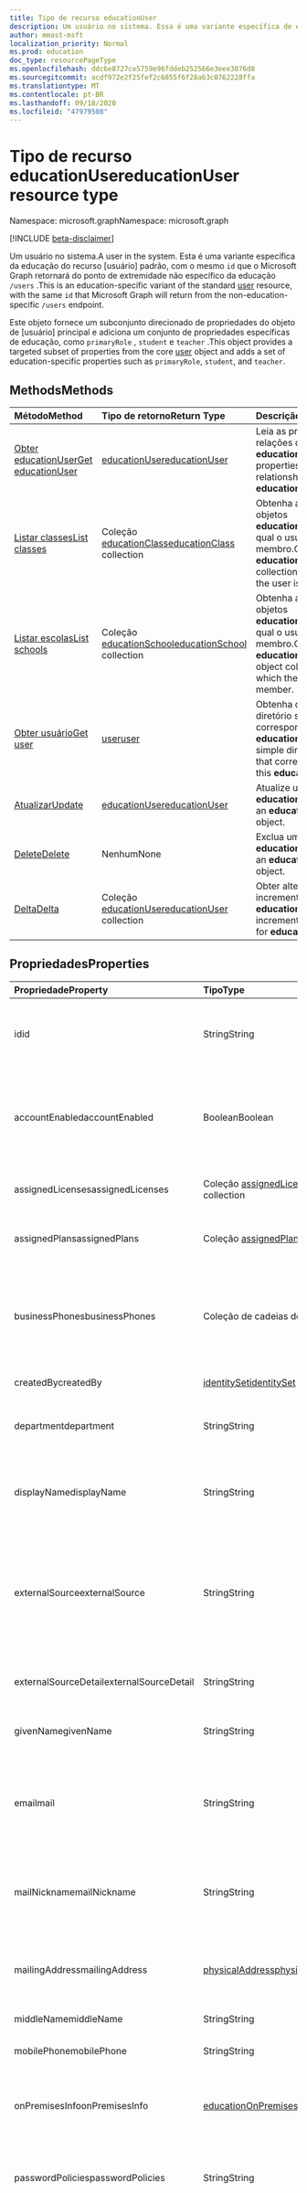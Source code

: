 ```yaml
---
title: Tipo de recurso educationUser
description: Um usuário no sistema. Essa é uma variante específica de educação do usuário com a mesma `id` que o Microsoft Graph retornará do ponto de extremidade `/users` não específico da educação.
author: mmast-msft
localization_priority: Normal
ms.prod: education
doc_type: resourcePageType
ms.openlocfilehash: ddc6e8727ce5759e96fddeb252566e3eee3076d8
ms.sourcegitcommit: acdf972e2f25fef2c6855f6f28a63c0762228ffa
ms.translationtype: MT
ms.contentlocale: pt-BR
ms.lasthandoff: 09/18/2020
ms.locfileid: "47979508"
---
```

# <a name="educationuser-resource-type"></a><span data-ttu-id="0327f-104">Tipo de recurso educationUser</span><span class="sxs-lookup"><span data-stu-id="0327f-104">educationUser resource type</span></span>

<span data-ttu-id="0327f-105">Namespace: microsoft.graph</span><span class="sxs-lookup"><span data-stu-id="0327f-105">Namespace: microsoft.graph</span></span>

[!INCLUDE [beta-disclaimer](../../includes/beta-disclaimer.md)]

<span data-ttu-id="0327f-106">Um usuário no sistema.</span><span class="sxs-lookup"><span data-stu-id="0327f-106">A user in the system.</span></span> <span data-ttu-id="0327f-107">Esta é uma variante específica da educação do recurso [usuário] padrão, com o mesmo `id` que o Microsoft Graph retornará do ponto de extremidade não específico da educação `/users` .</span><span class="sxs-lookup"><span data-stu-id="0327f-107">This is an education-specific variant of the standard [user] resource, with the same `id` that Microsoft Graph will return from the non-education-specific `/users` endpoint.</span></span>

<span data-ttu-id="0327f-108">Este objeto fornece um subconjunto direcionado de propriedades do objeto de [usuário] principal e adiciona um conjunto de propriedades específicas de educação, como `primaryRole` , `student` e `teacher` .</span><span class="sxs-lookup"><span data-stu-id="0327f-108">This object provides a targeted subset of properties from the core [user] object and adds a set of education-specific properties such as `primaryRole`, `student`, and `teacher`.</span></span>

## <a name="methods"></a><span data-ttu-id="0327f-109">Methods</span><span class="sxs-lookup"><span data-stu-id="0327f-109">Methods</span></span>

| <span data-ttu-id="0327f-110">Método</span><span class="sxs-lookup"><span data-stu-id="0327f-110">Method</span></span>                                               | <span data-ttu-id="0327f-111">Tipo de retorno</span><span class="sxs-lookup"><span data-stu-id="0327f-111">Return Type</span></span>                                  | <span data-ttu-id="0327f-112">Descrição</span><span class="sxs-lookup"><span data-stu-id="0327f-112">Description</span></span>                                                                   |
| :--------------------------------------------------- | :------------------------------------------- | :---------------------------------------------------------------------------- |
| [<span data-ttu-id="0327f-113">Obter educationUser</span><span class="sxs-lookup"><span data-stu-id="0327f-113">Get educationUser</span></span>](../api/educationuser-get.md)     | <span data-ttu-id="0327f-114">[educationUser]</span><span class="sxs-lookup"><span data-stu-id="0327f-114">[educationUser]</span></span>                              | <span data-ttu-id="0327f-115">Leia as propriedades e relações de um objeto **educationUser**.</span><span class="sxs-lookup"><span data-stu-id="0327f-115">Read properties and relationships of an **educationUser** object.</span></span>             |
| [<span data-ttu-id="0327f-116">Listar classes</span><span class="sxs-lookup"><span data-stu-id="0327f-116">List classes</span></span>](../api/educationuser-list-classes.md) | <span data-ttu-id="0327f-117">Coleção [educationClass]</span><span class="sxs-lookup"><span data-stu-id="0327f-117">[educationClass] collection</span></span>                  | <span data-ttu-id="0327f-118">Obtenha a coleção de objetos **educationClass** da qual o usuário é membro.</span><span class="sxs-lookup"><span data-stu-id="0327f-118">Get the **educationClass** object collection for which the user is member.</span></span>    |
| [<span data-ttu-id="0327f-119">Listar escolas</span><span class="sxs-lookup"><span data-stu-id="0327f-119">List schools</span></span>](../api/educationuser-list-schools.md) | <span data-ttu-id="0327f-120">Coleção [educationSchool]</span><span class="sxs-lookup"><span data-stu-id="0327f-120">[educationSchool] collection</span></span>                 | <span data-ttu-id="0327f-121">Obtenha a coleção de objetos **educationSchool** da qual o usuário é um membro.</span><span class="sxs-lookup"><span data-stu-id="0327f-121">Get the **educationSchool** object collection for which the user is a member.</span></span> |
| [<span data-ttu-id="0327f-122">Obter usuário</span><span class="sxs-lookup"><span data-stu-id="0327f-122">Get user</span></span>](../api/educationuser-get-user.md)         | <span data-ttu-id="0327f-123">[user]</span><span class="sxs-lookup"><span data-stu-id="0327f-123">[user]</span></span>                                       | <span data-ttu-id="0327f-124">Obtenha o **user** do diretório simples que corresponde a esse **educationUser**.</span><span class="sxs-lookup"><span data-stu-id="0327f-124">Get the simple directory **user** that corresponds to this **educationUser**.</span></span> |
| [<span data-ttu-id="0327f-125">Atualizar</span><span class="sxs-lookup"><span data-stu-id="0327f-125">Update</span></span>](../api/educationuser-update.md)             | <span data-ttu-id="0327f-126">[educationUser]</span><span class="sxs-lookup"><span data-stu-id="0327f-126">[educationUser]</span></span>                              | <span data-ttu-id="0327f-127">Atualize um objeto **educationUser**.</span><span class="sxs-lookup"><span data-stu-id="0327f-127">Update an **educationUser** object.</span></span>                                           |
| [<span data-ttu-id="0327f-128">Delete</span><span class="sxs-lookup"><span data-stu-id="0327f-128">Delete</span></span>](../api/educationuser-delete.md)             | <span data-ttu-id="0327f-129">Nenhum</span><span class="sxs-lookup"><span data-stu-id="0327f-129">None</span></span>                                         | <span data-ttu-id="0327f-130">Exclua um objeto **educationUser**.</span><span class="sxs-lookup"><span data-stu-id="0327f-130">Delete an **educationUser** object.</span></span>                                           |
| [<span data-ttu-id="0327f-131">Delta</span><span class="sxs-lookup"><span data-stu-id="0327f-131">Delta</span></span>](../api/educationuser-delta.md)               | <span data-ttu-id="0327f-132">Coleção [educationUser](educationuser.md)</span><span class="sxs-lookup"><span data-stu-id="0327f-132">[educationUser](educationuser.md) collection</span></span> | <span data-ttu-id="0327f-133">Obter alterações incrementais para o **educationUsers**.</span><span class="sxs-lookup"><span data-stu-id="0327f-133">Get incremental changes for **educationUsers**.</span></span>                               |

## <a name="properties"></a><span data-ttu-id="0327f-134">Propriedades</span><span class="sxs-lookup"><span data-stu-id="0327f-134">Properties</span></span>

| <span data-ttu-id="0327f-135">Propriedade</span><span class="sxs-lookup"><span data-stu-id="0327f-135">Property</span></span>             | <span data-ttu-id="0327f-136">Tipo</span><span class="sxs-lookup"><span data-stu-id="0327f-136">Type</span></span>                         | <span data-ttu-id="0327f-137">Descrição</span><span class="sxs-lookup"><span data-stu-id="0327f-137">Description</span></span>                                                                                                                                                                                   |
| :------------------- | :--------------------------- | :-------------------------------------------------------------------------------------------------------------------------------------------------------------------------------------------- |
| <span data-ttu-id="0327f-138">id</span><span class="sxs-lookup"><span data-stu-id="0327f-138">id</span></span>                   | <span data-ttu-id="0327f-139">String</span><span class="sxs-lookup"><span data-stu-id="0327f-139">String</span></span>                       | <span data-ttu-id="0327f-p103">O identificador exclusivo do usuário. Herdado de [directoryObject]. Chave. Não anulável. Somente leitura.</span><span class="sxs-lookup"><span data-stu-id="0327f-p103">The unique identifier for the user. Inherited from [directoryObject]. Key. Not nullable. Read-only.</span></span>                                                                                           |
| <span data-ttu-id="0327f-145">accountEnabled</span><span class="sxs-lookup"><span data-stu-id="0327f-145">accountEnabled</span></span>       | <span data-ttu-id="0327f-146">Boolean</span><span class="sxs-lookup"><span data-stu-id="0327f-146">Boolean</span></span>                      | <span data-ttu-id="0327f-147">**True** se a conta estiver habilitada; caso contrário, **false**.</span><span class="sxs-lookup"><span data-stu-id="0327f-147">**True** if the account is enabled; otherwise, **false**.</span></span> <span data-ttu-id="0327f-148">Essa propriedade é obrigatória quando um usuário é criado.</span><span class="sxs-lookup"><span data-stu-id="0327f-148">This property is required when a user is created.</span></span> <span data-ttu-id="0327f-149">Oferece suporte a \$ filtro.</span><span class="sxs-lookup"><span data-stu-id="0327f-149">Supports \$filter.</span></span>                                                                |
| <span data-ttu-id="0327f-150">assignedLicenses</span><span class="sxs-lookup"><span data-stu-id="0327f-150">assignedLicenses</span></span>     | <span data-ttu-id="0327f-151">Coleção [assignedLicense]</span><span class="sxs-lookup"><span data-stu-id="0327f-151">[assignedLicense] collection</span></span> | <span data-ttu-id="0327f-p105">As licenças que são atribuídas ao usuário. Não anulável.</span><span class="sxs-lookup"><span data-stu-id="0327f-p105">The licenses that are assigned to the user. Not nullable.</span></span>                                                                                                                                     |
| <span data-ttu-id="0327f-154">assignedPlans</span><span class="sxs-lookup"><span data-stu-id="0327f-154">assignedPlans</span></span>        | <span data-ttu-id="0327f-155">Coleção [assignedPlan]</span><span class="sxs-lookup"><span data-stu-id="0327f-155">[assignedPlan] collection</span></span>    | <span data-ttu-id="0327f-p106">Os planos que são atribuídos ao usuário. Somente leitura. Não anulável.</span><span class="sxs-lookup"><span data-stu-id="0327f-p106">The plans that are assigned to the user. Read-only. Not nullable.</span></span>                                                                                                                             |
| <span data-ttu-id="0327f-159">businessPhones</span><span class="sxs-lookup"><span data-stu-id="0327f-159">businessPhones</span></span>       | <span data-ttu-id="0327f-160">Coleção de cadeias de caracteres</span><span class="sxs-lookup"><span data-stu-id="0327f-160">String collection</span></span>            | <span data-ttu-id="0327f-161">Números de telefone para o usuário.</span><span class="sxs-lookup"><span data-stu-id="0327f-161">The telephone numbers for the user.</span></span> <span data-ttu-id="0327f-162">**Observação:** embora essa seja uma coleção de cadeias de caracteres, somente um número pode ser definido para essa propriedade.</span><span class="sxs-lookup"><span data-stu-id="0327f-162">**Note:** Although this is a string collection, only one number can be set for this property.</span></span>                                                             |
| <span data-ttu-id="0327f-163">createdBy</span><span class="sxs-lookup"><span data-stu-id="0327f-163">createdBy</span></span>            | <span data-ttu-id="0327f-164">[identitySet]</span><span class="sxs-lookup"><span data-stu-id="0327f-164">[identitySet]</span></span>                | <span data-ttu-id="0327f-165">Entidade que criou o usuário.</span><span class="sxs-lookup"><span data-stu-id="0327f-165">Entity who created the user.</span></span>                                                                                                                                                                  |
| <span data-ttu-id="0327f-166">department</span><span class="sxs-lookup"><span data-stu-id="0327f-166">department</span></span>           | <span data-ttu-id="0327f-167">String</span><span class="sxs-lookup"><span data-stu-id="0327f-167">String</span></span>                       | <span data-ttu-id="0327f-168">O nome do departamento no qual o usuário trabalha.</span><span class="sxs-lookup"><span data-stu-id="0327f-168">The name for the department in which the user works.</span></span> <span data-ttu-id="0327f-169">Oferece suporte a \$ filtro.</span><span class="sxs-lookup"><span data-stu-id="0327f-169">Supports \$filter.</span></span>                                                                                                                       |
| <span data-ttu-id="0327f-170">displayName</span><span class="sxs-lookup"><span data-stu-id="0327f-170">displayName</span></span>          | <span data-ttu-id="0327f-171">String</span><span class="sxs-lookup"><span data-stu-id="0327f-171">String</span></span>                       | <span data-ttu-id="0327f-172">O nome exibido para o usuário no catálogo de endereços.</span><span class="sxs-lookup"><span data-stu-id="0327f-172">The name displayed in the address book for the user.</span></span> <span data-ttu-id="0327f-173">Oferece suporte a $filter e $orderby.</span><span class="sxs-lookup"><span data-stu-id="0327f-173">Supports $filter and $orderby.</span></span>                                                                                                           |
| <span data-ttu-id="0327f-174">externalSource</span><span class="sxs-lookup"><span data-stu-id="0327f-174">externalSource</span></span>       | <span data-ttu-id="0327f-175">String</span><span class="sxs-lookup"><span data-stu-id="0327f-175">String</span></span>                       | <span data-ttu-id="0327f-176">O tipo de fonte externa de que este recurso foi gerado (determinado automaticamente de `externalSourceDetail` ).</span><span class="sxs-lookup"><span data-stu-id="0327f-176">The type of external source this resource was generated from (automatically determined from `externalSourceDetail`).</span></span> <span data-ttu-id="0327f-177">Os valores possíveis são: `sis` , `lms` , ou `manual` .</span><span class="sxs-lookup"><span data-stu-id="0327f-177">Possible values are: `sis`, `lms`, or `manual`.</span></span>                          |
| <span data-ttu-id="0327f-178">externalSourceDetail</span><span class="sxs-lookup"><span data-stu-id="0327f-178">externalSourceDetail</span></span> | <span data-ttu-id="0327f-179">String</span><span class="sxs-lookup"><span data-stu-id="0327f-179">String</span></span>                       | <span data-ttu-id="0327f-180">O nome da fonte externa da qual esses recursos foram gerados.</span><span class="sxs-lookup"><span data-stu-id="0327f-180">The name of the external source this resources was generated from.</span></span>                                                                                                                            |
| <span data-ttu-id="0327f-181">givenName</span><span class="sxs-lookup"><span data-stu-id="0327f-181">givenName</span></span>            | <span data-ttu-id="0327f-182">String</span><span class="sxs-lookup"><span data-stu-id="0327f-182">String</span></span>                       | <span data-ttu-id="0327f-183">O nome fornecido (nome) do usuário.</span><span class="sxs-lookup"><span data-stu-id="0327f-183">The given name (first name) of the user.</span></span> <span data-ttu-id="0327f-184">Oferece suporte a \$ filtro.</span><span class="sxs-lookup"><span data-stu-id="0327f-184">Supports \$filter.</span></span>                                                                                                                                   |
| <span data-ttu-id="0327f-185">email</span><span class="sxs-lookup"><span data-stu-id="0327f-185">mail</span></span>                 | <span data-ttu-id="0327f-186">String</span><span class="sxs-lookup"><span data-stu-id="0327f-186">String</span></span>                       | <span data-ttu-id="0327f-187">O endereço SMTP do usuário, por exemplo, "jeff@contoso.onmicrosoft.com".</span><span class="sxs-lookup"><span data-stu-id="0327f-187">The SMTP address for the user; for example, "jeff@contoso.onmicrosoft.com".</span></span> <span data-ttu-id="0327f-188">Somente Leitura.</span><span class="sxs-lookup"><span data-stu-id="0327f-188">Read-Only.</span></span> <span data-ttu-id="0327f-189">Oferece suporte a \$ filtro.</span><span class="sxs-lookup"><span data-stu-id="0327f-189">Supports \$filter.</span></span>                                                                                     |
| <span data-ttu-id="0327f-190">mailNickname</span><span class="sxs-lookup"><span data-stu-id="0327f-190">mailNickname</span></span>         | <span data-ttu-id="0327f-191">String</span><span class="sxs-lookup"><span data-stu-id="0327f-191">String</span></span>                       | <span data-ttu-id="0327f-192">O alias de email do usuário.</span><span class="sxs-lookup"><span data-stu-id="0327f-192">The mail alias for the user.</span></span> <span data-ttu-id="0327f-193">Essa propriedade deve ser especificada quando um usuário é criado.</span><span class="sxs-lookup"><span data-stu-id="0327f-193">This property must be specified when a user is created.</span></span> <span data-ttu-id="0327f-194">Oferece suporte a \$ filtro.</span><span class="sxs-lookup"><span data-stu-id="0327f-194">Supports \$filter.</span></span>                                                                                       |
| <span data-ttu-id="0327f-195">mailingAddress</span><span class="sxs-lookup"><span data-stu-id="0327f-195">mailingAddress</span></span>       | <span data-ttu-id="0327f-196">[physicalAddress]</span><span class="sxs-lookup"><span data-stu-id="0327f-196">[physicalAddress]</span></span>            | <span data-ttu-id="0327f-197">Endereço de email do usuário.</span><span class="sxs-lookup"><span data-stu-id="0327f-197">Mail address of user.</span></span> <span data-ttu-id="0327f-198">Observação: `type` e `postOfficeBox` não têm suporte para `educationUser` recursos.</span><span class="sxs-lookup"><span data-stu-id="0327f-198">Note: `type` and `postOfficeBox` are not supported for `educationUser` resources.</span></span>                                                                                       |
| <span data-ttu-id="0327f-199">middleName</span><span class="sxs-lookup"><span data-stu-id="0327f-199">middleName</span></span>           | <span data-ttu-id="0327f-200">String</span><span class="sxs-lookup"><span data-stu-id="0327f-200">String</span></span>                       | <span data-ttu-id="0327f-201">O nome do meio do usuário.</span><span class="sxs-lookup"><span data-stu-id="0327f-201">The middle name of user.</span></span>                                                                                                                                                                      |
| <span data-ttu-id="0327f-202">mobilePhone</span><span class="sxs-lookup"><span data-stu-id="0327f-202">mobilePhone</span></span>          | <span data-ttu-id="0327f-203">String</span><span class="sxs-lookup"><span data-stu-id="0327f-203">String</span></span>                       | <span data-ttu-id="0327f-204">O número de celular principal do usuário.</span><span class="sxs-lookup"><span data-stu-id="0327f-204">The primary cellular telephone number for the user.</span></span>                                                                                                                                           |
| <span data-ttu-id="0327f-205">onPremisesInfo</span><span class="sxs-lookup"><span data-stu-id="0327f-205">onPremisesInfo</span></span>       | <span data-ttu-id="0327f-206">[educationOnPremisesInfo]</span><span class="sxs-lookup"><span data-stu-id="0327f-206">[educationOnPremisesInfo]</span></span>    | <span data-ttu-id="0327f-207">Informações adicionais usadas para associar o usuário do AAD ao seu equivalente do Active Directory.</span><span class="sxs-lookup"><span data-stu-id="0327f-207">Additional information used to associate the AAD user with it's Active Directory counterpart.</span></span>                                                                                                 |
| <span data-ttu-id="0327f-208">passwordPolicies</span><span class="sxs-lookup"><span data-stu-id="0327f-208">passwordPolicies</span></span>     | <span data-ttu-id="0327f-209">String</span><span class="sxs-lookup"><span data-stu-id="0327f-209">String</span></span>                       | <span data-ttu-id="0327f-210">Especifica as políticas de senha do usuário.</span><span class="sxs-lookup"><span data-stu-id="0327f-210">Specifies password policies for the user.</span></span> <span data-ttu-id="0327f-211">Confira recurso de [usuário] padrão para obter detalhes adicionais.</span><span class="sxs-lookup"><span data-stu-id="0327f-211">See standard [user] resource for additional details.</span></span>                                                                                                |
| <span data-ttu-id="0327f-212">passwordProfile</span><span class="sxs-lookup"><span data-stu-id="0327f-212">passwordProfile</span></span>      | <span data-ttu-id="0327f-213">[passwordProfile]</span><span class="sxs-lookup"><span data-stu-id="0327f-213">[passwordProfile]</span></span>            | <span data-ttu-id="0327f-214">Especifica o perfil de senha do usuário.</span><span class="sxs-lookup"><span data-stu-id="0327f-214">Specifies the password profile for the user.</span></span> <span data-ttu-id="0327f-215">O perfil contém a senha do usuário.</span><span class="sxs-lookup"><span data-stu-id="0327f-215">The profile contains the user's password.</span></span> <span data-ttu-id="0327f-216">Essa propriedade é obrigatória quando um usuário é criado.</span><span class="sxs-lookup"><span data-stu-id="0327f-216">This property is required when a user is created.</span></span> <span data-ttu-id="0327f-217">Confira recurso de [usuário] padrão para obter detalhes adicionais.</span><span class="sxs-lookup"><span data-stu-id="0327f-217">See standard [user] resource for additional details.</span></span> |
| <span data-ttu-id="0327f-218">preferredLanguage</span><span class="sxs-lookup"><span data-stu-id="0327f-218">preferredLanguage</span></span>    | <span data-ttu-id="0327f-219">String</span><span class="sxs-lookup"><span data-stu-id="0327f-219">String</span></span>                       | <span data-ttu-id="0327f-220">O idioma preferencial do usuário.</span><span class="sxs-lookup"><span data-stu-id="0327f-220">The preferred language for the user.</span></span> <span data-ttu-id="0327f-221">Deve seguir o código ISO 639-1; por exemplo, "en-US".</span><span class="sxs-lookup"><span data-stu-id="0327f-221">Should follow ISO 639-1 Code; for example, "en-US".</span></span>                                                                                                      |
| <span data-ttu-id="0327f-222">primaryRole</span><span class="sxs-lookup"><span data-stu-id="0327f-222">primaryRole</span></span>          | <span data-ttu-id="0327f-223">cadeia de caracteres</span><span class="sxs-lookup"><span data-stu-id="0327f-223">string</span></span>                       | <span data-ttu-id="0327f-224">Função padrão de um usuário.</span><span class="sxs-lookup"><span data-stu-id="0327f-224">Default role for a user.</span></span> <span data-ttu-id="0327f-225">A função do usuário pode ser diferente em uma aula individual.</span><span class="sxs-lookup"><span data-stu-id="0327f-225">The user's role might be different in an individual class.</span></span> <span data-ttu-id="0327f-226">Os valores possíveis são: `student`, `teacher`, `faculty`.</span><span class="sxs-lookup"><span data-stu-id="0327f-226">Possible values are: `student`, `teacher`, `faculty`.</span></span> <span data-ttu-id="0327f-227">Oferece suporte a \$ filtro.</span><span class="sxs-lookup"><span data-stu-id="0327f-227">Supports \$filter.</span></span>                                  |
| <span data-ttu-id="0327f-228">provisionedPlans</span><span class="sxs-lookup"><span data-stu-id="0327f-228">provisionedPlans</span></span>     | <span data-ttu-id="0327f-229">coleção [provisionedPlan]</span><span class="sxs-lookup"><span data-stu-id="0327f-229">[provisionedPlan] collection</span></span> | <span data-ttu-id="0327f-p119">Os planos que estão provisionados para o usuário. Somente leitura. Não anulável.</span><span class="sxs-lookup"><span data-stu-id="0327f-p119">The plans that are provisioned for the user. Read-only. Not nullable.</span></span>                                                                                                                         |
| <span data-ttu-id="0327f-233">relatedContacts</span><span class="sxs-lookup"><span data-stu-id="0327f-233">relatedContacts</span></span>      | <span data-ttu-id="0327f-234">coleção [relatedContact]</span><span class="sxs-lookup"><span data-stu-id="0327f-234">[relatedContact] collection</span></span>  | <span data-ttu-id="0327f-235">Registros relacionados relacionados ao usuário.</span><span class="sxs-lookup"><span data-stu-id="0327f-235">Related records related to the user.</span></span> <span data-ttu-id="0327f-236">As relações possíveis `parent` são `relative` , `aide` , `doctor` , `guardian` `child` ,, `other` , `unknownFutureValue`</span><span class="sxs-lookup"><span data-stu-id="0327f-236">Possible relationships are `parent`, `relative`, `aide`, `doctor`, `guardian`, `child`, `other`, `unknownFutureValue`</span></span>                                    |
| <span data-ttu-id="0327f-237">residenceAddress</span><span class="sxs-lookup"><span data-stu-id="0327f-237">residenceAddress</span></span>     | <span data-ttu-id="0327f-238">[physicalAddress]</span><span class="sxs-lookup"><span data-stu-id="0327f-238">[physicalAddress]</span></span>            | <span data-ttu-id="0327f-239">Endereço em que o usuário reside.</span><span class="sxs-lookup"><span data-stu-id="0327f-239">Address where user lives.</span></span> <span data-ttu-id="0327f-240">Observação: `type` e `postOfficeBox` não têm suporte para `educationUser` recursos.</span><span class="sxs-lookup"><span data-stu-id="0327f-240">Note: `type` and `postOfficeBox` are not supported for `educationUser` resources.</span></span>                                                                                   |
| <span data-ttu-id="0327f-241">student</span><span class="sxs-lookup"><span data-stu-id="0327f-241">student</span></span>              | <span data-ttu-id="0327f-242">[educationStudent]</span><span class="sxs-lookup"><span data-stu-id="0327f-242">[educationStudent]</span></span>           | <span data-ttu-id="0327f-243">Se a função principal for aluno, esse bloco conterá dados específicos do aluno.</span><span class="sxs-lookup"><span data-stu-id="0327f-243">If the primary role is student, this block will contain student specific data.</span></span>                                                                                                                |
| <span data-ttu-id="0327f-244">surname</span><span class="sxs-lookup"><span data-stu-id="0327f-244">surname</span></span>              | <span data-ttu-id="0327f-245">String</span><span class="sxs-lookup"><span data-stu-id="0327f-245">String</span></span>                       | <span data-ttu-id="0327f-246">O sobrenome do usuário (nome de família ou sobrenome).</span><span class="sxs-lookup"><span data-stu-id="0327f-246">The user's surname (family name or last name).</span></span> <span data-ttu-id="0327f-247">Oferece suporte a \$ filtro.</span><span class="sxs-lookup"><span data-stu-id="0327f-247">Supports \$filter.</span></span>                                                                                                                             |
| <span data-ttu-id="0327f-248">teacher</span><span class="sxs-lookup"><span data-stu-id="0327f-248">teacher</span></span>              | <span data-ttu-id="0327f-249">[educationTeacher]</span><span class="sxs-lookup"><span data-stu-id="0327f-249">[educationTeacher]</span></span>           | <span data-ttu-id="0327f-250">Se a função principal for professor, esse bloco conterá dados específicos do professor.</span><span class="sxs-lookup"><span data-stu-id="0327f-250">If the primary role is teacher, this block will contain teacher specific data.</span></span>                                                                                                                |
| <span data-ttu-id="0327f-251">usageLocation</span><span class="sxs-lookup"><span data-stu-id="0327f-251">usageLocation</span></span>        | <span data-ttu-id="0327f-252">String</span><span class="sxs-lookup"><span data-stu-id="0327f-252">String</span></span>                       | <span data-ttu-id="0327f-253">Um código de país de duas letras ([ISO 3166 alfa-2]).</span><span class="sxs-lookup"><span data-stu-id="0327f-253">A two-letter country code ([ISO 3166 Alpha-2]).</span></span> <span data-ttu-id="0327f-254">Obrigatório para usuários que serão atribuídos a licenças.</span><span class="sxs-lookup"><span data-stu-id="0327f-254">Required for users who will be assigned licenses.</span></span> <span data-ttu-id="0327f-255">Não anulável.</span><span class="sxs-lookup"><span data-stu-id="0327f-255">Not nullable.</span></span> <span data-ttu-id="0327f-256">Oferece suporte a \$ filtro.</span><span class="sxs-lookup"><span data-stu-id="0327f-256">Supports \$filter.</span></span>                                                            |
| <span data-ttu-id="0327f-257">userPrincipalName</span><span class="sxs-lookup"><span data-stu-id="0327f-257">userPrincipalName</span></span>    | <span data-ttu-id="0327f-258">String</span><span class="sxs-lookup"><span data-stu-id="0327f-258">String</span></span>                       | <span data-ttu-id="0327f-259">O nome principal do usuário (UPN) para o usuário.</span><span class="sxs-lookup"><span data-stu-id="0327f-259">The user principal name (UPN) for the user.</span></span> <span data-ttu-id="0327f-260">Oferece suporte a $filter e $orderby.</span><span class="sxs-lookup"><span data-stu-id="0327f-260">Supports $filter and $orderby.</span></span> <span data-ttu-id="0327f-261">Confira recurso de [usuário] padrão para obter detalhes adicionais.</span><span class="sxs-lookup"><span data-stu-id="0327f-261">See standard [user] resource for additional details.</span></span>                                                               |
| <span data-ttu-id="0327f-262">userType</span><span class="sxs-lookup"><span data-stu-id="0327f-262">userType</span></span>             | <span data-ttu-id="0327f-263">String</span><span class="sxs-lookup"><span data-stu-id="0327f-263">String</span></span>                       | <span data-ttu-id="0327f-264">Um valor de cadeia de caracteres que pode ser usado para classificar tipos de usuários no seu diretório, como “Membro” e “Convidado”.</span><span class="sxs-lookup"><span data-stu-id="0327f-264">A string value that can be used to classify user types in your directory, such as "Member" and "Guest".</span></span> <span data-ttu-id="0327f-265">Oferece suporte a \$ filtro.</span><span class="sxs-lookup"><span data-stu-id="0327f-265">Supports \$filter.</span></span>                                                                    |

> [!IMPORTANT]
> <span data-ttu-id="0327f-266">Ao usar escopos de permissão delegada, o Graph só retornará um conjunto limitado de propriedades:,,,,,,, `id` `primaryRole` ,, `accountEnabled` `displayName` `givenName` `surname` `userPrincipalName` `userType` `onPremisesInfo` `student/externalId` , `teacher/externalId` .</span><span class="sxs-lookup"><span data-stu-id="0327f-266">When using Delegated permission scopes, Graph will only return a limited set of properties: `id`, `primaryRole`, `accountEnabled`, `displayName`, `givenName`, `surname`, `userPrincipalName`, `userType`, `onPremisesInfo`, `student/externalId`, `teacher/externalId`.</span></span> <span data-ttu-id="0327f-267">Se seu aplicativo exigir propriedades adicionais, você deve usar escopos de permissão de aplicativo.</span><span class="sxs-lookup"><span data-stu-id="0327f-267">If your application requires additional properties, you must use Application permission scopes.</span></span>

## <a name="relationships"></a><span data-ttu-id="0327f-268">Relações</span><span class="sxs-lookup"><span data-stu-id="0327f-268">Relationships</span></span>

| <span data-ttu-id="0327f-269">Relação</span><span class="sxs-lookup"><span data-stu-id="0327f-269">Relationship</span></span>  | <span data-ttu-id="0327f-270">Tipo</span><span class="sxs-lookup"><span data-stu-id="0327f-270">Type</span></span>                         | <span data-ttu-id="0327f-271">Descrição</span><span class="sxs-lookup"><span data-stu-id="0327f-271">Description</span></span>                                  |
| :------------ | :--------------------------- | :------------------------------------------- |
| <span data-ttu-id="0327f-272">assignments</span><span class="sxs-lookup"><span data-stu-id="0327f-272">assignments</span></span>   | <span data-ttu-id="0327f-273">[educationAssignment]</span><span class="sxs-lookup"><span data-stu-id="0327f-273">[educationAssignment]</span></span>        | <span data-ttu-id="0327f-274">Lista de atribuições para o usuário.</span><span class="sxs-lookup"><span data-stu-id="0327f-274">List of assignments for the user.</span></span> <span data-ttu-id="0327f-275">Anulável.</span><span class="sxs-lookup"><span data-stu-id="0327f-275">Nullable.</span></span>  |
| <span data-ttu-id="0327f-276">classes</span><span class="sxs-lookup"><span data-stu-id="0327f-276">classes</span></span>       | <span data-ttu-id="0327f-277">Coleção [educationClass]</span><span class="sxs-lookup"><span data-stu-id="0327f-277">[educationClass] collection</span></span>  | <span data-ttu-id="0327f-278">Aulas às quais o usuário pertence.</span><span class="sxs-lookup"><span data-stu-id="0327f-278">Classes to which the user belongs.</span></span> <span data-ttu-id="0327f-279">Anulável.</span><span class="sxs-lookup"><span data-stu-id="0327f-279">Nullable.</span></span> |
| <span data-ttu-id="0327f-280">schools</span><span class="sxs-lookup"><span data-stu-id="0327f-280">schools</span></span>       | <span data-ttu-id="0327f-281">Coleção [educationSchool]</span><span class="sxs-lookup"><span data-stu-id="0327f-281">[educationSchool] collection</span></span> | <span data-ttu-id="0327f-282">Escolas às quais o usuário pertence.</span><span class="sxs-lookup"><span data-stu-id="0327f-282">Schools to which the user belongs.</span></span> <span data-ttu-id="0327f-283">Anulável.</span><span class="sxs-lookup"><span data-stu-id="0327f-283">Nullable.</span></span> |
| <span data-ttu-id="0327f-284">taughtClasses</span><span class="sxs-lookup"><span data-stu-id="0327f-284">taughtClasses</span></span> | <span data-ttu-id="0327f-285">Coleção [educationClass]</span><span class="sxs-lookup"><span data-stu-id="0327f-285">[educationClass] collection</span></span>  | <span data-ttu-id="0327f-286">Classes para as quais o usuário é um professor.</span><span class="sxs-lookup"><span data-stu-id="0327f-286">Classes for which the user is a teacher.</span></span>     |

## <a name="json-representation"></a><span data-ttu-id="0327f-287">Representação JSON</span><span class="sxs-lookup"><span data-stu-id="0327f-287">JSON representation</span></span>

<span data-ttu-id="0327f-288">Veja a seguir uma representação JSON do recurso.</span><span class="sxs-lookup"><span data-stu-id="0327f-288">The following is a JSON representation of the resource.</span></span>

<!-- {
  "blockType": "resource",
  "keyProperty": "id",
  "optionalProperties": [

  ],
  "@odata.type": "microsoft.graph.educationUser"
}-->

```json
{
  "accountEnabled": true,
  "assignedLicenses": [{ "@odata.type": "microsoft.graph.assignedLicense" }],
  "assignedPlans": [{ "@odata.type": "microsoft.graph.assignedPlan" }],
  "businessPhones": ["String"],
  "createdBy": { "@odata.type": "microsoft.graph.identitySet" },
  "department": "String",
  "displayName": "String",
  "externalSource": "string",
  "givenName": "String",
  "id": "String (identifier)",
  "mail": "String",
  "mailNickname": "String",
  "mailingAddress": { "@odata.type": "microsoft.graph.physicalAddress" },
  "middleName": "String",
  "mobilePhone": "String",
  "officeLocation": "String",
  "onPremisesInfo": {
    "@odata.type": "microsoft.graph.educationOnPremisesInfo"
  },
  "passwordPolicies": "String",
  "passwordProfile": { "@odata.type": "microsoft.graph.passwordProfile" },
  "preferredLanguage": "String",
  "primaryRole": "string",
  "provisionedPlans": [{ "@odata.type": "microsoft.graph.provisionedPlan" }],
  "residenceAddress": { "@odata.type": "microsoft.graph.physicalAddress" },
  "student": { "@odata.type": "microsoft.graph.educationStudent" },
  "surname": "String",
  "teacher": { "@odata.type": "microsoft.graph.educationTeacher" },
  "usageLocation": "String",
  "userPrincipalName": "String",
  "userType": "String"
}
```

<!-- uuid: 8fcb5dbc-d5aa-4681-8e31-b001d5168d79
2015-10-25 14:57:30 UTC -->
<!-- {
  "type": "#page.annotation",
  "description": "educationUser resource",
  "keywords": "",
  "section": "documentation",
  "tocPath": "",
  "suppressions": [
    "Error: Resource educationUser has documented navigation properties, but we thought it was a complex type!"
  ]

}-->

[educationuser]: educationuser.md
[educationclass]: educationclass.md
[educationschool]: educationschool.md
[educationassignment]: educationassignment.md
[educationteacher]: educationteacher.md
[educationstudent]: educationstudent.md
[relatedcontact]: relatedcontact.md
[PhysicalAddress]: physicaladdress.md
[physicaladdress]: physicaladdress.md
[provisionedplan]: provisionedplan.md
[passwordprofile]: passwordprofile.md
[identityset]: identityset.md
[assignedplan]: assignedplan.md
[assignedlicense]: assignedlicense.md
[user]: user.md
[directoryobject]: directoryobject.md
[educationonpremisesinfo]: educationonpremisesinfo.md
[ISO 3166 alfa-2]: https://www.iso.org/obp/ui/#search
[iso 3166 alpha-2]: https://www.iso.org/obp/ui/#search
[rfc 822]: https://tools.ietf.org/html/rfc822


